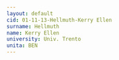 ```yaml
---
layout: default 
cid: 01-11-13-Hellmuth-Kerry Ellen
surname: Hellmuth
name: Kerry Ellen
university: Univ. Trento
unita: BEN
---
```

